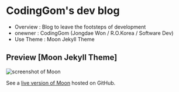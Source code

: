 # CodingGom's dev blog
- Overview : Blog to leave the footsteps of development
- onewner : CodingGom (Jongdae Won / R.O.Korea / Software Dev)
- Use Theme : Moon Jekyll Theme

## Preview [Moon Jekyll Theme]
![screenshot of Moon](https://cloud.githubusercontent.com/assets/754514/14509716/61ac6c8e-01d6-11e6-879f-8308883de790.png)

See a [live version of Moon](https://taylantatli.github.io/Moon) hosted on GitHub.
